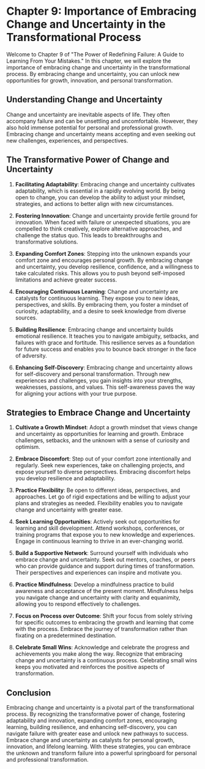 Chapter 9: Importance of Embracing Change and Uncertainty in the Transformational Process
=========================================================================================

Welcome to Chapter 9 of "The Power of Redefining Failure: A Guide to Learning From Your Mistakes." In this chapter, we will explore the importance of embracing change and uncertainty in the transformational process. By embracing change and uncertainty, you can unlock new opportunities for growth, innovation, and personal transformation.

**Understanding Change and Uncertainty**
----------------------------------------

Change and uncertainty are inevitable aspects of life. They often accompany failure and can be unsettling and uncomfortable. However, they also hold immense potential for personal and professional growth. Embracing change and uncertainty means accepting and even seeking out new challenges, experiences, and perspectives.

**The Transformative Power of Change and Uncertainty**
------------------------------------------------------

1. **Facilitating Adaptability**: Embracing change and uncertainty cultivates adaptability, which is essential in a rapidly evolving world. By being open to change, you can develop the ability to adjust your mindset, strategies, and actions to better align with new circumstances.

2. **Fostering Innovation**: Change and uncertainty provide fertile ground for innovation. When faced with failure or unexpected situations, you are compelled to think creatively, explore alternative approaches, and challenge the status quo. This leads to breakthroughs and transformative solutions.

3. **Expanding Comfort Zones**: Stepping into the unknown expands your comfort zone and encourages personal growth. By embracing change and uncertainty, you develop resilience, confidence, and a willingness to take calculated risks. This allows you to push beyond self-imposed limitations and achieve greater success.

4. **Encouraging Continuous Learning**: Change and uncertainty are catalysts for continuous learning. They expose you to new ideas, perspectives, and skills. By embracing them, you foster a mindset of curiosity, adaptability, and a desire to seek knowledge from diverse sources.

5. **Building Resilience**: Embracing change and uncertainty builds emotional resilience. It teaches you to navigate ambiguity, setbacks, and failures with grace and fortitude. This resilience serves as a foundation for future success and enables you to bounce back stronger in the face of adversity.

6. **Enhancing Self-Discovery**: Embracing change and uncertainty allows for self-discovery and personal transformation. Through new experiences and challenges, you gain insights into your strengths, weaknesses, passions, and values. This self-awareness paves the way for aligning your actions with your true purpose.

**Strategies to Embrace Change and Uncertainty**
------------------------------------------------

1. **Cultivate a Growth Mindset**: Adopt a growth mindset that views change and uncertainty as opportunities for learning and growth. Embrace challenges, setbacks, and the unknown with a sense of curiosity and optimism.

2. **Embrace Discomfort**: Step out of your comfort zone intentionally and regularly. Seek new experiences, take on challenging projects, and expose yourself to diverse perspectives. Embracing discomfort helps you develop resilience and adaptability.

3. **Practice Flexibility**: Be open to different ideas, perspectives, and approaches. Let go of rigid expectations and be willing to adjust your plans and strategies as needed. Flexibility enables you to navigate change and uncertainty with greater ease.

4. **Seek Learning Opportunities**: Actively seek out opportunities for learning and skill development. Attend workshops, conferences, or training programs that expose you to new knowledge and experiences. Engage in continuous learning to thrive in an ever-changing world.

5. **Build a Supportive Network**: Surround yourself with individuals who embrace change and uncertainty. Seek out mentors, coaches, or peers who can provide guidance and support during times of transformation. Their perspectives and experiences can inspire and motivate you.

6. **Practice Mindfulness**: Develop a mindfulness practice to build awareness and acceptance of the present moment. Mindfulness helps you navigate change and uncertainty with clarity and equanimity, allowing you to respond effectively to challenges.

7. **Focus on Process over Outcome**: Shift your focus from solely striving for specific outcomes to embracing the growth and learning that come with the process. Embrace the journey of transformation rather than fixating on a predetermined destination.

8. **Celebrate Small Wins**: Acknowledge and celebrate the progress and achievements you make along the way. Recognize that embracing change and uncertainty is a continuous process. Celebrating small wins keeps you motivated and reinforces the positive aspects of transformation.

**Conclusion**
--------------

Embracing change and uncertainty is a pivotal part of the transformational process. By recognizing the transformative power of change, fostering adaptability and innovation, expanding comfort zones, encouraging learning, building resilience, and enhancing self-discovery, you can navigate failure with greater ease and unlock new pathways to success. Embrace change and uncertainty as catalysts for personal growth, innovation, and lifelong learning. With these strategies, you can embrace the unknown and transform failure into a powerful springboard for personal and professional transformation.
